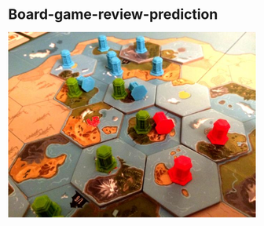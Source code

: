 # Board-game-review-prediction

![board game](https://github.com/kavita-joshi/Board-game-review-prediction/blob/master/boardgame.jpg)
